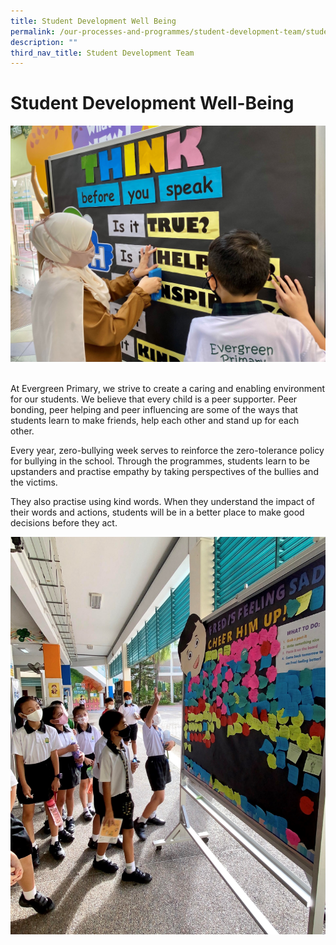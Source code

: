```yaml
---
title: Student Development Well Being
permalink: /our-processes-and-programmes/student-development-team/student-development-well-being
description: ""
third_nav_title: Student Development Team
---
```

Student Development Well-Being
==============================

![](/images/SDWB.jpg) 

At Evergreen Primary, we strive to create a caring and enabling environment for our students. We believe that every child is a peer supporter. Peer bonding, peer helping and peer influencing are some of the ways that students learn to make friends, help each other and stand up for each other.   

Every year, zero-bullying week serves to reinforce the zero-tolerance policy for bullying in the school. Through the programmes, students learn to be upstanders and practise empathy by taking perspectives of the bullies and the victims.  

They also practise using kind words. When they understand the impact of their words and actions, students will be in a better place to make good decisions before they act.

![](/images/SDWB2.jpg)